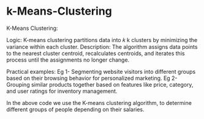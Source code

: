 # k-Means-Clustering

K-Means Clustering:

Logic: K-means clustering partitions data into 
𝑘
k clusters by minimizing the variance within each cluster.
Description: The algorithm assigns data points to the nearest cluster centroid, recalculates centroids, and iterates this process until the assignments no longer change.

Practical examples:
Eg 1- Segmenting website visitors into different groups based on their browsing behavior for personalized marketing.
Eg 2- Grouping similar products together based on features like price, category, and user ratings for inventory management.

In the above code we use the K-means clustering algorithm, to determine different groups of people depending on their salaries.
